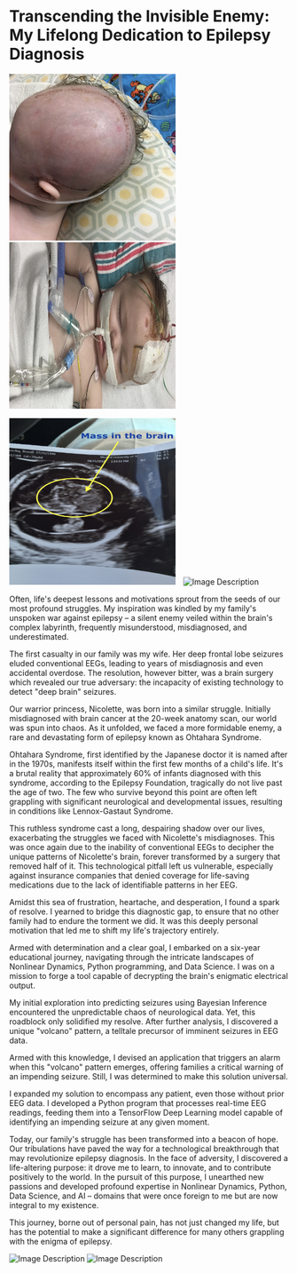 # Transcending the Invisible Enemy: My Lifelong Dedication to Epilepsy Diagnosis

<p float="left">
  <img src="IMG_0085.JPG" alt="Image Description" width="300" height="300" style="margin-right: 10px;">
  <img src="IMG_0351.JPG" alt="Image Description" width="300" height="300">
</p>
<p float="left">
  <img src="IMG_0452.JPG" alt="Image Description" width="300" height="300" style="margin-right: 10px;">
  <img src="IMG_3184.JPG" alt="Image Description" width="300" height="300">
</p>


Often, life's deepest lessons and motivations sprout from the seeds of our most profound struggles. My inspiration was kindled by my family's unspoken war against epilepsy – a silent enemy veiled within the brain's complex labyrinth, frequently misunderstood, misdiagnosed, and underestimated.

The first casualty in our family was my wife. Her deep frontal lobe seizures eluded conventional EEGs, leading to years of misdiagnosis and even accidental overdose. The resolution, however bitter, was a brain surgery which revealed our true adversary: the incapacity of existing technology to detect "deep brain" seizures.

Our warrior princess, Nicolette, was born into a similar struggle. Initially misdiagnosed with brain cancer at the 20-week anatomy scan, our world was spun into chaos. As it unfolded, we faced a more formidable enemy, a rare and devastating form of epilepsy known as Ohtahara Syndrome.

Ohtahara Syndrome, first identified by the Japanese doctor it is named after in the 1970s, manifests itself within the first few months of a child's life. It's a brutal reality that approximately 60% of infants diagnosed with this syndrome, according to the Epilepsy Foundation, tragically do not live past the age of two. The few who survive beyond this point are often left grappling with significant neurological and developmental issues, resulting in conditions like Lennox-Gastaut Syndrome.

This ruthless syndrome cast a long, despairing shadow over our lives, exacerbating the struggles we faced with Nicolette's misdiagnoses. This was once again due to the inability of conventional EEGs to decipher the unique patterns of Nicolette's brain, forever transformed by a surgery that removed half of it. This technological pitfall left us vulnerable, especially against insurance companies that denied coverage for life-saving medications due to the lack of identifiable patterns in her EEG.

Amidst this sea of frustration, heartache, and desperation, I found a spark of resolve. I yearned to bridge this diagnostic gap, to ensure that no other family had to endure the torment we did. It was this deeply personal motivation that led me to shift my life's trajectory entirely.

Armed with determination and a clear goal, I embarked on a six-year educational journey, navigating through the intricate landscapes of Nonlinear Dynamics, Python programming, and Data Science. I was on a mission to forge a tool capable of decrypting the brain's enigmatic electrical output.

My initial exploration into predicting seizures using Bayesian Inference encountered the unpredictable chaos of neurological data. Yet, this roadblock only solidified my resolve. After further analysis, I discovered a unique "volcano" pattern, a telltale precursor of imminent seizures in EEG data.

Armed with this knowledge, I devised an application that triggers an alarm when this "volcano" pattern emerges, offering families a critical warning of an impending seizure. Still, I was determined to make this solution universal.

I expanded my solution to encompass any patient, even those without prior EEG data. I developed a Python program that processes real-time EEG readings, feeding them into a TensorFlow Deep Learning model capable of identifying an impending seizure at any given moment.

Today, our family's struggle has been transformed into a beacon of hope. Our tribulations have paved the way for a technological breakthrough that may revolutionize epilepsy diagnosis. In the face of adversity, I discovered a life-altering purpose: it drove me to learn, to innovate, and to contribute positively to the world. In the pursuit of this purpose, I unearthed new passions and developed profound expertise in Nonlinear Dynamics, Python, Data Science, and AI – domains that were once foreign to me but are now integral to my existence.

This journey, borne out of personal pain, has not just changed my life, but has the potential to make a significant difference for many others grappling with the enigma of epilepsy.

![Image Description](./IMG_5410.JPG)
![Image Description](./IMG_8605.JPG)

